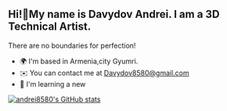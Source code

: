 Hi!👋My name is Davydov Andrei.
I am a 3D Technical Artist.
------------------------------------

There are no boundaries for perfection!

* 🌍  I'm based in Armenia,city Gyumri.
* ✉️  You can contact me at [Davydov8580@gmail.com](mailto:Davydov8580@gmail.com)
* 🧠  I'm learning a new 







<a href="http://www.github.com/andrei8580"><img src="https://github-readme-stats.vercel.app/api?username=andrei8580&show_icons=true&hide=&count_private=true&title_color=0891b2&text_color=ffffff&icon_color=0891b2&bg_color=1c1917&hide_border=true&show_icons=true" alt="andrei8580's GitHub stats" /></a>
